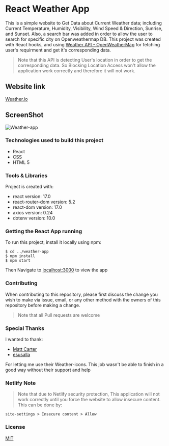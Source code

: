 # React Weather App

This is a simple website to Get Data about Current Weather data; including Current Temperature, Humidity, Visibility, Wind Speed & Direction, Sunrise, and Sunset. Also, a search bar was added in order to allow the user to search for specific city on Openweathermap DB. This project was created with React hooks, and using [Weather API - OpenWeatherMap](https://openweathermap.org/api) for fetching user's requirment and get it's corresponding data.

>Note that this API is detecting User's location in order to get the corresponding data. So Blocking Location Access won't allow the application work correctly and therefore it will not work.

## Website link 

[Weather.io](https://react-weather-app-io.netlify.app/)

## ScreenShot

![Weather-app](https://user-images.githubusercontent.com/93358372/146977272-3a475bb7-9830-443b-b90a-8e99cf329b12.jpg)


### Technologies used to build this project

<ul>
  <li>React</li>
  <li>CSS</li>
  <li>HTML 5</li>
 </ul>
  
### Tools & Libraries  

Project is created with:

* react version: 17.0
* react-router-dom version: 5.2
* react-dom version: 17.0
* axios version: 0.24
* dotenv version: 10.0

### Getting the React App running

To run this project, install it locally using npm:

```
$ cd ../weather-app
$ npm install
$ npm start
```
Then Navigate to [localhost:3000](http://localhost:3000) to view the app
  

### Contributing

When contributing to this repository, please first discuss the change you wish to make via issue, email, or any other method with the owners of this repository before making a change.

>Note that all Pull requests are welcome

### Special Thanks

I wanted to thank:

* [Matt Carter](https://github.com/TechnotronicOz)
* [esusalla](https://codepen.io/esusalla/pens/public?cursor=ZD0xJm89MCZwPTEmdj0xMzg1MjgzOQ==)

For letting me use their Weather-icons. This job wasn't be able to finish in a good way without their support and help

### Netlify Note

>Note that due to Netlify security protection, This application will not work correctly until you force the website to allow insecure content. This can be done by:

```
site-settings > Insecure content > Allow
``` 

### License
[MIT](https://choosealicense.com/licenses/mit/)


